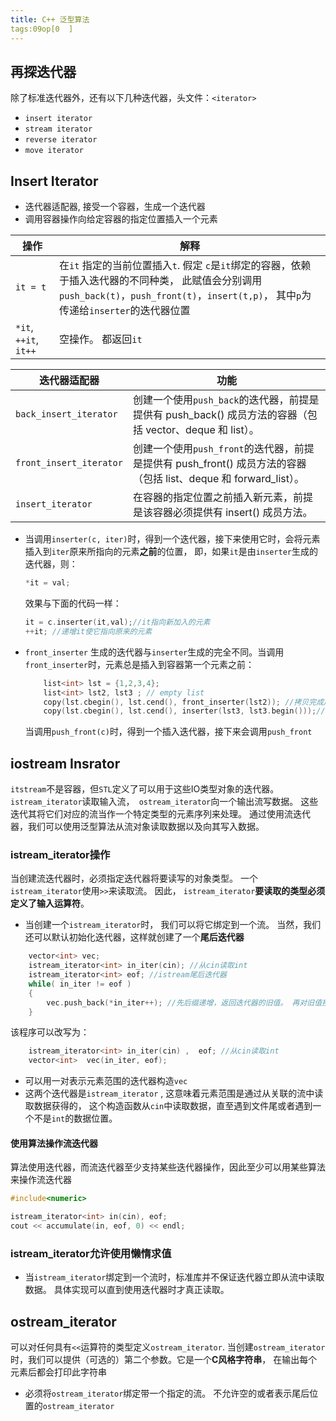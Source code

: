```yaml
---
title: C++ 泛型算法
tags:09op[0  ]
---
```


## 再探迭代器

除了标准迭代器外，还有以下几种迭代器，头文件：`<iterator>`

* `insert iterator`
* `stream iterator`
* `reverse iterator`
* `move iterator`



## Insert Iterator

*  迭代器适配器, 接受一个容器，生成一个迭代器
* 调用容器操作向给定容器的指定位置插入一个元素

| 操作                  | 解释                                                         |
| --------------------- | ------------------------------------------------------------ |
| `it = t`              | 在`it` 指定的当前位置插入`t`. 假定 `c`是`it`绑定的容器，依赖于插入迭代器的不同种类， 此赋值会分别调用 `push_back(t)`，`push_front(t)`，`insert(t,p)`， 其中`p`为传递给`inserter`的迭代器位置 |
| `*it`, `++it`, `it++` | 空操作。 都返回`it`                                          |



| 迭代器适配器            | 功能                                                         |
| ----------------------- | ------------------------------------------------------------ |
| `back_insert_iterator`  | 创建一个使用`push_back`的迭代器，前提是提供有 push_back() 成员方法的容器（包括 vector、deque 和 list）。 |
| `front_insert_iterator` | 创建一个使用`push_front`的迭代器，前提是提供有 push_front() 成员方法的容器（包括 list、deque 和 forward_list）。 |
| `insert_iterator`       | 在容器的指定位置之前插入新元素，前提是该容器必须提供有 insert() 成员方法。 |

 * 当调用`inserter(c, iter)`时，得到一个迭代器，接下来使用它时，会将元素插入到`iter`原来所指向的元素**之前**的位置， 即，如果`it`是由`inserter`生成的迭代器，则：

   ```c++
   *it = val;
   ```

   效果与下面的代码一样：

   ```c++
   it = c.inserter(it,val);//it指向新加入的元素
   ++it; //递增it使它指向原来的元素
   ```

* `front_inserter` 生成的迭代器与`inserter`生成的完全不同。当调用` front_inserter`时，元素总是插入到容器第一个元素之前：

  ```c++
      list<int> lst = {1,2,3,4};
      list<int> lst2, lst3 ; // empty list
      copy(lst.cbegin(), lst.cend(), front_inserter(lst2)); //拷贝完成后， lst2包含4,3,2,1
      copy(lst.cbegin(), lst.cend(), inserter(lst3, lst3.begin()));//拷贝完成后， lst3包含1,2,3,4
  ```

  当调用`push_front(c)`时，得到一个插入迭代器，接下来会调用`push_front`

## iostream Insrator

`itstream`不是容器，但`STL`定义了可以用于这些IO类型对象的迭代器。`istream_iterator`读取输入流，` ostream_iterator`向一个输出流写数据。 这些迭代其将它们对应的流当作一个特定类型的元素序列来处理。 通过使用流迭代器，我们可以使用泛型算法从流对象读取数据以及向其写入数据。

### istream_iterator操作

当创建流迭代器时，必须指定迭代器将要读写的对象类型。 一个`istream_iterator`使用`>>`来读取流。 因此， `istream_iterator`**要读取的类型必须定义了输入运算符**。 

* 当创建一个`istream_iterator`时， 我们可以将它绑定到一个流。 当然，我们还可以默认初始化迭代器，这样就创建了一个**尾后迭代器**

```c++
    vector<int> vec;
    istream_iterator<int> in_iter(cin); //从cin读取int
    istream_iterator<int> eof; //istream尾后迭代器
    while( in_iter != eof )
    {
        vec.push_back(*in_iter++); //先后缀递增，返回迭代器的旧值。 再对旧值接引用，得到从流读取的前一个值，即原来指向的值
    }
```

该程序可以改写为：

```c++
    istream_iterator<int> in_iter(cin) ,  eof; //从cin读取int
    vector<int>  vec(in_iter, eof);
```

* 可以用一对表示元素范围的迭代器构造`vec`
* 这两个迭代器是`istream_iterator` , 这意味着元素范围是通过从关联的流中读取数据获得的， 这个构造函数从`cin`中读取数据，直至遇到文件尾或者遇到一个不是`int`的数据位置。 

####  使用算法操作流迭代器

  算法使用迭代器，而流迭代器至少支持某些迭代器操作，因此至少可以用某些算法来操作流迭代器

```c++
#include<numeric>

istream_iterator<int> in(cin), eof;
cout << accumulate(in, eof, 0) << endl;
```

### istream_iterator允许使用懒惰求值

* 当`istream_iterator`绑定到一个流时，标准库并不保证迭代器立即从流中读取数据。 具体实现可以直到使用迭代器时才真正读取。

## ostream_iterator

可以对任何具有`<<`运算符的类型定义`ostream_iterator`.  当创建`ostream_iterator`时，我们可以提供（可选的）第二个参数。它是一个**C风格字符串**， 在输出每个元素后都会打印此字符串

* 必须将`ostream_iterator`绑定带一个指定的流。 不允许空的或者表示尾后位置的`ostream_iterator`





